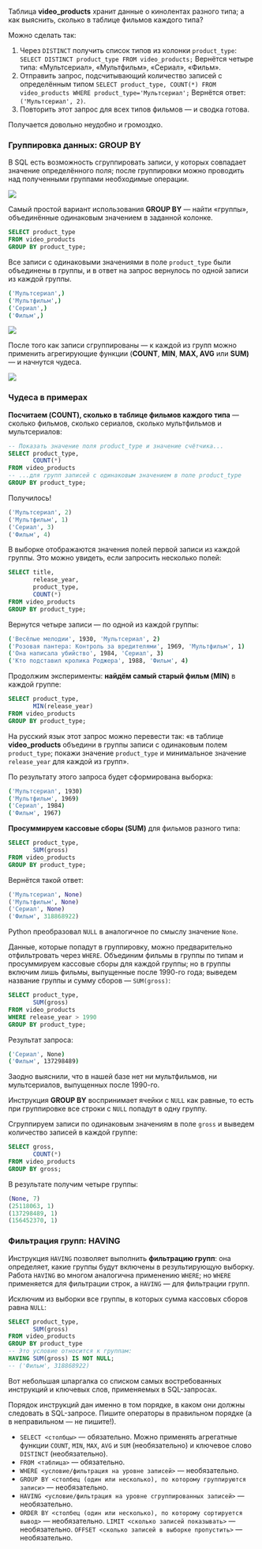 Таблица **video_products** хранит данные о кинолентах разного типа; а как выяснить, сколько в таблице фильмов каждого типа?

Можно сделать так:

1. Через `DISTINCT` получить список типов из колонки `product_type`: `SELECT DISTINCT product_type FROM video_products;` Вернётся четыре типа: «Мультсериал», «Мультфильм», «Сериал», «Фильм».
2. Отправить запрос, подсчитывающий количество записей с определённым типом `SELECT product_type, COUNT(*) FROM video_products WHERE product_type='Мультсериал';` Вернётся ответ: `('Мультсериал', 2)`.
3. Повторить этот запрос для всех типов фильмов — и сводка готова.

Получается довольно неудобно и громоздко.

### Группировка данных: GROUP BY

В SQL есть возможность сгруппировать записи, у которых совпадает значение определённого поля; после группировки можно проводить над полученными группами необходимые операции.

![](https://pictures.s3.yandex.net/resources/S2_137_1_1682533335.png)

Самый простой вариант использования **GROUP BY** — найти «группы», объединённые одинаковым значением в заданной колонке.
```sql
SELECT product_type
FROM video_products
GROUP BY product_type; 
```

Все записи с одинаковыми значениями в поле `product_type` были объединены в группы, и в ответ на запрос вернулось по одной записи из каждой группы.
```bash
('Мультсериал',)
('Мультфильм',)
('Сериал',)
('Фильм',) 
```

![](https://pictures.s3.yandex.net/resources/S02_131_0_1678064271.png)

После того как записи сгруппированы — к каждой из групп можно применить агрегирующие функции (**COUNT**, **MIN**, **MAX, AVG** или **SUM)** — и начнутся чудеса.

![](https://pictures.s3.yandex.net/resources/22_1682500413.png)

### Чудеса в примерах

**Посчитаем (COUNT), сколько в таблице фильмов каждого типа** — сколько фильмов, сколько сериалов, сколько мультфильмов и мультсериалов:
```sql
-- Показать значение поля product_type и значение счётчика...
SELECT product_type,
       COUNT(*)
FROM video_products
-- ...для групп записей с одинаковым значением в поле product_type
GROUP BY product_type; 
```

Получилось!
```sql
('Мультсериал', 2)
('Мультфильм', 1)
('Сериал', 3)    
('Фильм', 4) 
```

В выборке отображаются значения полей первой записи из каждой группы. Это можно увидеть, если запросить несколько полей:
```sql
SELECT title, 
       release_year,
       product_type,
       COUNT(*)
FROM video_products
GROUP BY product_type; 
```

Вернутся четыре записи — по одной из каждой группы:
```bash
('Весёлые мелодии', 1930, 'Мультсериал', 2)
('Розовая пантера: Контроль за вредителями', 1969, 'Мультфильм', 1)
('Она написала убийство', 1984, 'Сериал', 3)
('Кто подставил кролика Роджера', 1988, 'Фильм', 4) 
```

Продолжим эксперименты: **найдём самый старый фильм (MIN)** в каждой группе:
```sql
SELECT product_type,
       MIN(release_year)
FROM video_products
GROUP BY product_type; 
```

На русский язык этот запрос можно перевести так: «в таблице **video_products** объедини в группы записи с одинаковым полем `product_type`; покажи значение `product_type` и минимальное значение `release_year` для каждой из групп».

По результату этого запроса будет сформирована выборка:
```bash
('Мультсериал', 1930)
('Мультфильм', 1969)
('Сериал', 1984)
('Фильм', 1967) 
```

**Просуммируем кассовые сборы (SUM)** для фильмов разного типа:
```sql
SELECT product_type,
       SUM(gross)
FROM video_products
GROUP BY product_type; 
```

Вернётся такой ответ:
```python
('Мультсериал', None)
('Мультфильм', None)
('Сериал', None)
('Фильм', 318868922) 
```

Python преобразовал `NULL` в аналогичное по смыслу значение `None`.

Данные, которые попадут в группировку, можно предварительно отфильтровать через `WHERE`. Объединим фильмы в группы по типам и просуммируем кассовые сборы для каждой группы; но в группы включим лишь фильмы, выпущенные после 1990-го года; выведем название группы и сумму сборов — `SUM(gross)`:
```sql
SELECT product_type,
       SUM(gross)
FROM video_products
WHERE release_year > 1990
GROUP BY product_type; 
```

Результат запроса:
```bash
('Сериал', None)
('Фильм', 137298489) 
```

Заодно выяснили, что в нашей базе нет ни мультфильмов, ни мультсериалов, выпущенных после 1990-го.

Инструкция **GROUP BY** воспринимает ячейки с `NULL` как равные, то есть при группировке все строки с `NULL` попадут в одну группу.

Сгруппируем записи по одинаковым значениям в поле `gross` и выведем количество записей в каждой группе:
```sql
SELECT gross,
       COUNT(*)
FROM video_products
GROUP BY gross; 
```

В результате получим четыре группы:
```python
(None, 7)
(25118063, 1)
(137298489, 1)
(156452370, 1) 
```

### Фильтрация групп: HAVING

Инструкция `HAVING` позволяет выполнить **фильтрацию групп**: она определяет, какие группы будут включены в результирующую выборку. Работа `HAVING` во многом аналогична применению `WHERE`; но `WHERE` применяется для фильтрации строк, а `HAVING` — для фильтрации групп.

Исключим из выборки все группы, в которых сумма кассовых сборов равна `NULL`:
```sql
SELECT product_type,
       SUM(gross)
FROM video_products
GROUP BY product_type
-- Это условие относится к группам:
HAVING SUM(gross) IS NOT NULL;
-- ('Фильм', 318868922) 
```

Вот небольшая шпаргалка со списком самых востребованных инструкций и ключевых слов, применяемых в SQL-запросах.

Порядок инструкций дан именно в том порядке, в каком они должны следовать в SQL-запросе. Пишите операторы в правильном порядке (а в неправильном — не пишите!).

- `SELECT <столбцы>` — обязательно. Можно применять агрегатные функции `COUNT`, `MIN`, `MAX`, `AVG` и `SUM` (необязательно) и ключевое слово `DISTINCT` (необязательно).
- `FROM <таблица>` — обязательно.
- `WHERE <условие/фильтрация на уровне записей>` — необязательно.
- `GROUP BY <столбец (один или несколько), по которому группируются записи>` — необязательно.
- `HAVING <условие/фильтрация на уровне сгруппированных записей>` — необязательно.
- `ORDER BY <столбец (один или несколько), по которому сортируется вывод>` — необязательно. `LIMIT <сколько записей показывать>` — необязательно. `OFFSET <сколько записей в выборке пропустить>` — необязательно.
